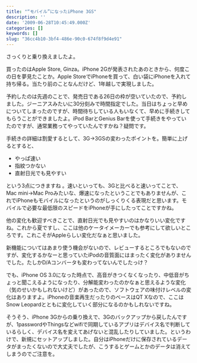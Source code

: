 ```yaml
---
title: "“モバイル”になったiPhone 3GS"
description: ''
date: '2009-06-28T10:45:49.000Z'
categories: []
keywords: []
slug: "36cc4b10-3bf4-486e-90c0-674f8f9d4e91"
---
```

さっくりと乗り換えましたよ。

買ったのはApple Store, Ginza。iPhone 2Gが発表されたあのときから、何度この日を夢見たことか。Apple StoreでiPhoneを買って、白い袋にiPhoneを入れて持ち帰る。当たり前のことなんだけど、1年越しで実現しました。

予約したのは先週のことで、発売日である26日の枠が空いていたので、予約しました。ジーニアスみたいに30分刻みで時間指定でした。当日はちょっと早めについてしまったのですが、時間待ちしている人もいなくて、早めに手続きしてもらうことができましたよ。iPod BarとGenius Barを使って手続きをやっていたのですが、通常業務ってやっていたんですかね？疑問です。

手続きの詳細は割愛するとして、3G→3GSの変わったポイントを。簡単に上げるとすると、

*   やっぱ速い
*   指紋つかない
*   直射日光でも見やすい

という3点につきますね 。速いといっても、3Gと比べると速いってことで、Mac mini→Mac Proみたいな、爆速になったということでもありませんが、これでiPhoneもモバイルになったというのがしっくりくる表現だと思います。モバイルで必要な最低限のスピードをiPhoneが手にしたってことですかね。

他の変化も歓迎すべきことで、直射日光でも見やすいのはかなりいい変化ですね。これから夏ですし、ここは他のケータイメーカーでも参考にして欲しいところです。これこそがAppleらしい変化だなぁと思いました。

新機能についてはあまり使う機会がないので、レビューするところでもないのですが、変化するかなーと思っていたiPodの音質面にはまったく変化がありませんでした。たしかD/Aコンバータも変わってないんでしたっけ？

でも、iPhone OS 3.0になった時点で、高音がきつくなくなったり、中低音がちょっと聞こえるようになったり、分解能変わったのかなぁと思えるような変化（気のせいかもしれないけど）があったので、ソフトウェアの味付けレベルの変化はありますよ。iPhoneの音楽再生だったりのベースはQT Xなので、ここはSnow Leopardとともに変化していく部分になるのかもしれないですね。

そうそう、iPhone 3Gからの乗り換えで、3Gのバックアップから戻したんですが、1passwordやThingsなどwifiで同期しているアプリはデバイス名で判断しているらしく、デバイス名を変えてあげないと混乱したりしていました。というわけで、新規にセットアップしました。自分はiPhoneだけに保存されているデータがまったくないので大丈夫でしたが、こうするとゲームとかのデータは消えてしまうのでご注意を。